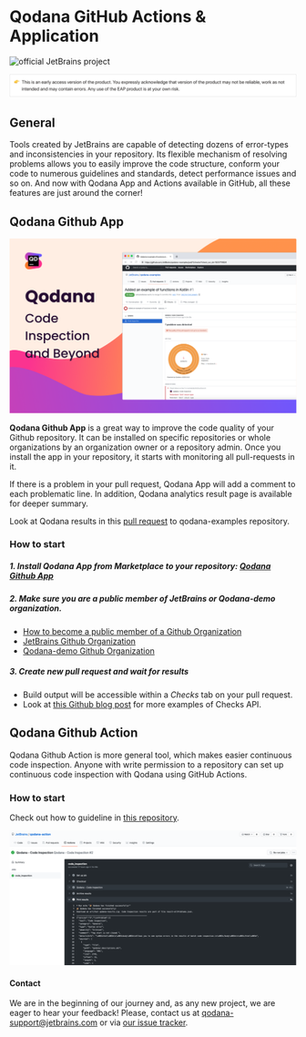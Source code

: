 # Qodana GitHub Actions & Application

![official JetBrains project](https://jb.gg/badges/official-flat-square.svg)

![EAP](../resources/eap-alert.png)

## General

Tools created by JetBrains are capable of detecting dozens of error-types and inconsistencies in your repository. 
Its flexible mechanism of resolving problems allows you to easily improve the code structure, conform your code to numerous guidelines and standards, detect performance issues and so on. 
And now with Qodana  App and Actions available in GitHub, all these features are just around the corner!

## Qodana Github App

![Qodana Github App](../resources/qodana-app-banner.png)

**Qodana Github App** is a great way to improve the code quality of your Github repository. It can be installed on specific repositories or whole organizations by an organization owner or a repository admin.
Once you install the app in your repository, it starts with monitoring all pull-requests in it.

If there is a problem in your pull request, Qodana App will add a comment to each problematic line.
In addition, Qodana analytics result page is available for deeper summary.

Look at Qodana results in this [pull request](https://github.com/JetBrains/qodana-examples/pull/1/checks?check_run_id=1523719524) to qodana-examples repository.

### How to start

##### 1. Install Qodana App from Marketplace to your repository: [Qodana Github App](https://github.com/marketplace/qodana)

##### 2. Make sure you are a public member of JetBrains or Qodana-demo organization.

* [How to become a public member of a Github Organization](https://docs.github.com/en/free-pro-team@latest/github/setting-up-and-managing-your-github-user-account/publicizing-or-hiding-organization-membership)
* [JetBrains Github Organization](https://github.com/JetBrains)
* [Qodana-demo Github Organization](https://github.com/Qodana-demo)

##### 3. Create new pull request and wait for results 

* Build output will be accessible within a *Checks* tab on your pull request. 
* Look at [this Github blog post](https://github.blog/2018-05-07-introducing-checks-api/) for more examples of Checks API.

## Qodana Github Action

Qodana Github Action is more general tool, which makes easier continuous code inspection.
Anyone with write permission to a repository can set up continuous code inspection with Qodana using GitHub Actions. 

### How to start

Check out how to guideline in [this repository](https://github.com/JetBrains/qodana-action).

![Qodana Github Action](../resources/qodana-github-action-result.png)


#### Contact
 We are in the beginning of our journey and, as any new project, we are eager to hear your feedback!
Please, contact us at [qodana-support@jetbrains.com](mailto:qodana-support@jetbrains.com) or via [our issue tracker](https://youtrack.jetbrains.com/newIssue?project=QD).